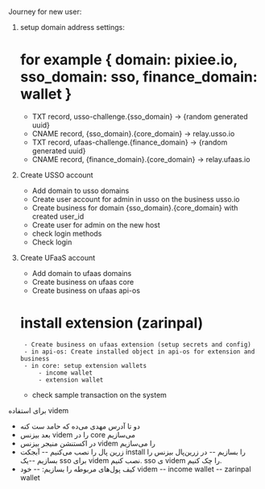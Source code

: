 Journey for new user:

1. setup domain address settings:
    # for example { domain: pixiee.io, sso_domain: sso, finance_domain: wallet }
    - TXT record, usso-challenge.{sso_domain} -> {random generated uuid}
    - CNAME record, {sso_domain}.{core_domain} -> relay.usso.io
    - TXT record, ufaas-challenge.{finance_domain} -> {random generated uuid}
    - CNAME record, {finance_domain}.{core_domain} -> relay.ufaas.io

2. Create USSO account
    - Add domain to usso domains
    - Create user account for admin in usso on the business usso.io
    - Create business for domain {sso_domain}.{core_domain} with created user_id
    - Create user for admin on the new host
    - check login methods
    - Check login

3. Create UFaaS account
    - Add domain to ufaas domains
    - Create business on ufaas core
    - Create business on ufaas api-os
    # install extension (zarinpal)
        - Create business on ufaas extension (setup secrets and config)
        - in api-os: Create installed object in api-os for extension and business
        - in core: setup extension wallets
            - income wallet
            - extension wallet
    - check sample transaction on the system


برای استفاده videm
- دو تا آدرس مهدی می‌ده که حامد ست کنه
- بعد بیزنس videm را در core می‌سازیم
- در اکستنشن منیجر بیزنس videm را می‌سازیم
- زرین پال را نصب می‌کنیم
-- آبجکت install را بسازیم
-- در زرین‌پال بیزنس را بسازیم 
--یک sso برای videm نصب کنیم. sso ی videm را چک کنیم.
- کیف پول‌های مربوطه را بسازیم:
-- خود  videm
-- income wallet
-- zarinpal wallet